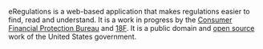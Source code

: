 eRegulations is a web-based application that makes regulations easier to find,
read and understand. It is a work in progress by the [Consumer Financial Protection Bureau](http://consumerfinance.gov/) and [18F](https://18f.gsa.gov/). It is a public domain and [open source](#open-source-and-contributing) work of the United States government.

